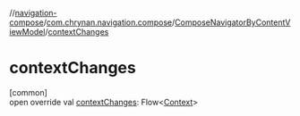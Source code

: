 //[navigation-compose](../../../index.md)/[com.chrynan.navigation.compose](../index.md)/[ComposeNavigatorByContentViewModel](index.md)/[contextChanges](context-changes.md)

# contextChanges

[common]\
open override val [contextChanges](context-changes.md): Flow&lt;[Context](index.md)&gt;
